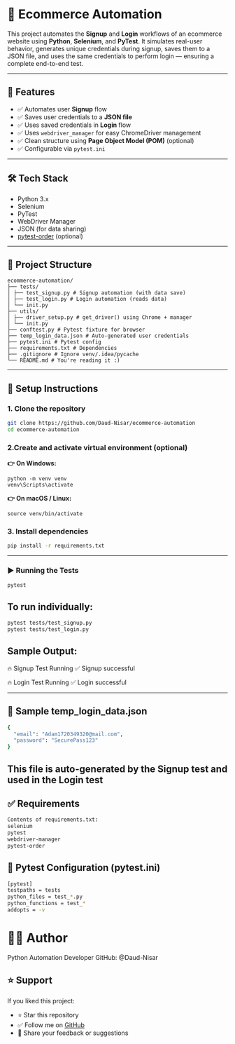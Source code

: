 # 🛒 Ecommerce Automation

This project automates the **Signup** and **Login** workflows of an ecommerce website using **Python**, **Selenium**, and **PyTest**. It simulates real-user behavior, generates unique credentials during signup, saves them to a JSON file, and uses the same credentials to perform login — ensuring a complete end-to-end test.

---

## 🚀 Features

- ✅ Automates user **Signup** flow
- ✅ Saves user credentials to a **JSON file**
- ✅ Uses saved credentials in **Login** flow
- ✅ Uses `webdriver_manager` for easy ChromeDriver management
- ✅ Clean structure using **Page Object Model (POM)** (optional)
- ✅ Configurable via `pytest.ini`

---

## 🛠 Tech Stack

- Python 3.x
- Selenium
- PyTest
- WebDriver Manager
- JSON (for data sharing)
- [pytest-order](https://pypi.org/project/pytest-order/) (optional)

---

## 📁 Project Structure
 ```
ecommerce-automation/
├── tests/
│ ├── test_signup.py # Signup automation (with data save)
│ ├── test_login.py # Login automation (reads data)
│ └── init.py
├── utils/
│ ├── driver_setup.py # get_driver() using Chrome + manager
│ └── init.py
├── conftest.py # Pytest fixture for browser
├── temp_login_data.json # Auto-generated user credentials
├── pytest.ini # Pytest config
├── requirements.txt # Dependencies
├── .gitignore # Ignore venv/.idea/pycache
└── README.md # You're reading it :)
```



---

## 🧾 Setup Instructions

### 1. Clone the repository

```bash
git clone https://github.com/Daud-Nisar/ecommerce-automation
cd ecommerce-automation
```
### 2.Create and activate virtual environment (optional)
**👉 On Windows:**
```
python -m venv venv
venv\Scripts\activate
```
**👉 On macOS / Linux:**
```
source venv/bin/activate
```
### 3. Install dependencies
```bash
pip install -r requirements.txt
```
---
### ▶️ Running the Tests
```bash
pytest
```
## To run individually:
```bash
pytest tests/test_signup.py
pytest tests/test_login.py
```
## Sample Output:

🔥 Signup Test Running
✅ Signup successful

🔥 Login Test Running
✅ Login successful

---

## 📄 Sample temp_login_data.json
```bash
{
  "email": "Adam1720349320@mail.com",
  "password": "SecurePass123"
}
```
This file is auto-generated by the Signup test and used in the Login test
---

## ✅ Requirements
```bash
Contents of requirements.txt:
selenium
pytest
webdriver-manager
pytest-order
```

## 🧪 Pytest Configuration (pytest.ini)
```bash
[pytest]
testpaths = tests
python_files = test_*.py
python_functions = test_*
addopts = -v
```
# 👨‍💻 Author
Python Automation Developer
GitHub: @Daud-Nisar


## ⭐️ Support

If you liked this project:

- ⭐️ Star this repository  
- ✅ Follow me on [GitHub](https://github.com/Daud-Nisar)  
- 💬 Share your feedback or suggestions
